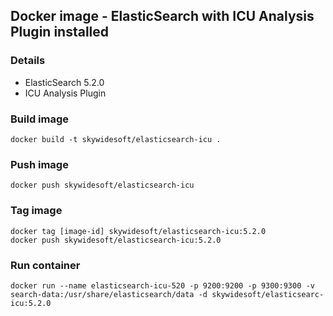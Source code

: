 Docker image - ElasticSearch with ICU Analysis Plugin installed
---------------------------------------------------------------

### Details
- ElasticSearch 5.2.0
- ICU Analysis Plugin

### Build image
    docker build -t skywidesoft/elasticsearch-icu .

### Push image
    docker push skywidesoft/elasticsearch-icu

### Tag image
    docker tag [image-id] skywidesoft/elasticsearch-icu:5.2.0
    docker push skywidesoft/elasticsearch-icu:5.2.0

### Run container
    docker run --name elasticsearch-icu-520 -p 9200:9200 -p 9300:9300 -v search-data:/usr/share/elasticsearch/data -d skywidesoft/elasticsearc-icu:5.2.0
